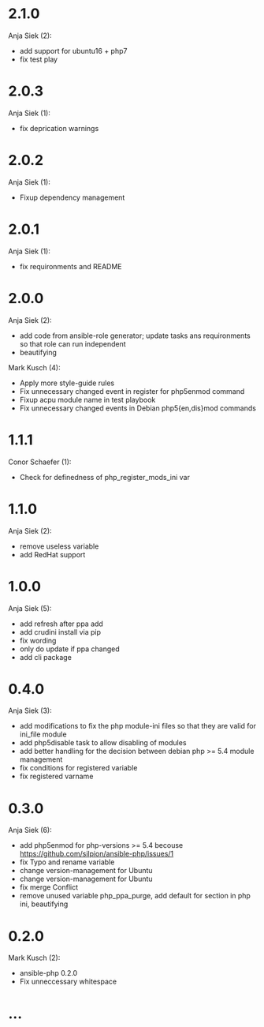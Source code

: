 # 2.1.0

Anja Siek (2):

* add support for ubuntu16 + php7
* fix test play

# 2.0.3

Anja Siek (1):

* fix deprication warnings

# 2.0.2

Anja Siek (1):

* Fixup dependency management

# 2.0.1

Anja Siek (1):

* fix requironments and README

# 2.0.0

Anja Siek (2):

* add code from ansible-role generator; update tasks ans requironments so that role can run independent
* beautifying

Mark Kusch (4):

* Apply more style-guide rules
* Fix unnecessary changed event in register for php5enmod command
* Fixup acpu module name in test playbook
* Fix unnecessary changed events in Debian php5{en,dis}mod commands


# 1.1.1

Conor Schaefer (1):

* Check for definedness of php\_register\_mods\_ini var

# 1.1.0

Anja Siek (2):

* remove useless variable
* add RedHat support

# 1.0.0

Anja Siek (5):

* add refresh after ppa add
* add crudini install via pip
* fix wording
* only do update if ppa changed
* add cli package

# 0.4.0

Anja Siek (3):

* add modifications to fix the php module-ini files so that they are valid for ini\_file module
* add php5disable task to allow disabling of modules
* add better handling for the decision between debian php >= 5.4 module management
* fix conditions for registered variable
* fix registered varname

# 0.3.0

Anja Siek (6):

* add php5enmod for php-versions >= 5.4 becouse https://github.com/silpion/ansible-php/issues/1
* fix Typo and rename variable
* change version-management for Ubuntu
* change version-management for Ubuntu
* fix merge Conflict
* remove unused variable php\_ppa\_purge, add default for section in php ini, beautifying

# 0.2.0

Mark Kusch (2):

* ansible-php 0.2.0
* Fix unneccessary whitespace

# ...
